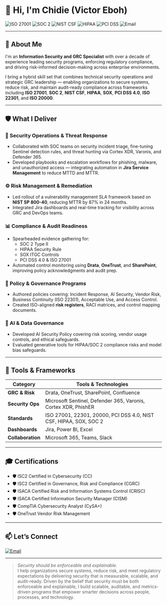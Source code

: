 # 👋 Hi, I'm Chidie (Victor Eboh)

![ISO 27001](https://img.shields.io/badge/Framework-ISO27001-blue)
![SOC 2](https://img.shields.io/badge/Compliance-SOC_2-green)
![NIST CSF](https://img.shields.io/badge/Framework-NIST_CS-blue)
![HIPAA](https://img.shields.io/badge/Regulation-HIPAA-important)
![PCI DSS](https://img.shields.io/badge/Standard-PCI_DSS_4.0-lightgrey)
![Email](https://img.shields.io/badge/Email-ebohc@protonmail.com-red)

---

## 🧠 About Me

I'm an **Information Security and GRC Specialist** with over a decade of experience leading security programs, enforcing regulatory compliance, and driving risk-informed decision-making across enterprise environments.

I bring a hybrid skill set that combines technical security operations and strategic GRC leadership — enabling organizations to secure systems, reduce risk, and maintain audit-ready compliance across frameworks including **ISO 27001**, **SOC 2**, **NIST CSF**, **HIPAA**, **SOX**, **PCI DSS 4.0**, **ISO 22301**, and **ISO 20000**.

---

## 🛡️ What I Deliver

### 🔐 Security Operations & Threat Response
- Collaborated with SOC teams on security incident triage, fine-tuning Sentinel detection rules, and threat hunting via Cortex XDR, Varonis, and Defender 365.
- Developed playbooks and escalation workflows for phishing, malware, and unauthorized access — integrating automation in **Jira Service Management** to reduce MTTD and MTTR.


### ⚙️ Risk Management & Remediation
- Led rollout of a vulnerability management SLA framework based on **NIST SP 800-40**, reducing MTTR by 87% in 24 months.
- Integrated Jira dashboards and real-time tracking for visibility across GRC and DevOps teams.


### 📊 Compliance & Audit Readiness
- Spearheaded evidence gathering for:
  - SOC 2 Type II
  - HIPAA Security Rule
  - SOX ITGC Controls
  - PCI DSS 4.0 & ISO 27001
- Automated control monitoring using **Drata**, **OneTrust**, and **SharePoint**, improving policy acknowledgments and audit prep.

### 📘 Policy & Governance Programs
- Authored policies covering: Incident Response, AI Security, Vendor Risk, Business Continuity (ISO 22301), Acceptable Use, and Access Control.
- Created ISO-aligned **risk registers**, RACI matrices, and control mapping documents.


### 🤖 AI & Data Governance
- Developed AI Security Policy covering risk scoring, vendor usage controls, and ethical safeguards.
- Evaluated generative tools for HIPAA/SOC 2 compliance risks and model bias safeguards.

---

## 🧰 Tools & Frameworks

| Category        | Tools & Technologies |
|----------------|----------------------|
| **GRC & Risk** | Drata, OneTrust, SharePoint, Confluence |
| **Security Ops** | Microsoft Sentinel, Defender 365, Varonis, Cortex XDR, PhishER |
| **Standards** | ISO 27001, 22301, 20000, PCI DSS 4.0, NIST CSF, HIPAA, SOX, SOC 2 |
| **Dashboards** | Jira, Power BI, Excel |
| **Collaboration** | Microsoft 365, Teams, Slack |

---

## 🎓 Certifications

- 🛡️ ISC2 Certified in Cybersecurity (CC)
- 🛡️ ISC2 Certified in Governance, Risk and Compliance (CGRC)
- 🛡️ ISACA Certified Risk and Information Systems Control (CRISC)
- 🛡️ ISACA Certified Information Security Manager (CISM)
- 🛡️ CompTIA Cybersecurity Analyst (CySA+)
- 🛡️ OneTrust Vendor Risk Management

---

## 📫 Let’s Connect

[![Email](https://img.shields.io/badge/Email-ebohc@protonmail.com-red)](mailto:ebohc@protonmail.com)

---

> *Security should be enforceable and explainable.*  
>  I help organizations secure systems, reduce risk, and meet regulatory expectations by delivering security that is measurable, scalable, and audit-ready. Driven by the belief that security must be both enforceable and explainable, I build scalable, auditable, and metrics-driven programs that empower smarter decisions across people, processes, and technology.
